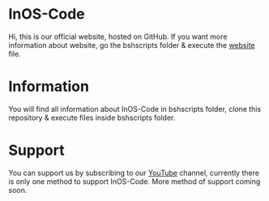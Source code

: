 # InOS-Code
Hi, this is our official website, hosted on GitHub. If you want more information about website,
go the bshscripts folder & execute the [website](#) file.

# Information
You will find all information about InOS-Code in bshscripts folder, clone this repository & execute files 
inside bshscripts folder.

# Support
You can support us by subscribing to our [YouTube](#) channel, currently there is only one method
to support InOS-Code. More method of support coming soon.
